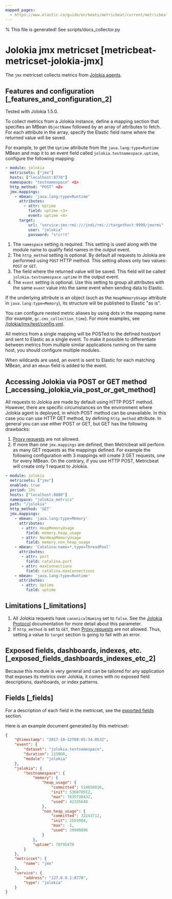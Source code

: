 ```yaml
---
mapped_pages:
  - https://www.elastic.co/guide/en/beats/metricbeat/current/metricbeat-metricset-jolokia-jmx.html
---
```


% This file is generated! See scripts/docs_collector.py

# Jolokia jmx metricset [metricbeat-metricset-jolokia-jmx]

The `jmx` metricset collects metrics from [Jolokia agents](https://jolokia.org/reference/html/agents.md).


## Features and configuration [_features_and_configuration_2]

Tested with Jolokia 1.5.0.

To collect metrics from a Jolokia instance, define a mapping section that specifies an MBean `ObjectName` followed by an array of attributes to fetch. For each attribute in the array, specify the Elastic field name where the returned value will be saved.

For example, to get the `Uptime` attribute from the `java.lang:type=Runtime` MBean and map it to an event field called `jolokia.testnamespace.uptime`, configure the following mapping:

```yaml
- module: jolokia
  metricsets: ["jmx"]
  hosts: ["localhost:8778"]
  namespace: "testnamespace" <1>
  http_method: "POST" <2>
  jmx.mappings:
    - mbean: 'java.lang:type=Runtime'
      attributes:
        - attr: Uptime
          field: uptime <3>
          event: uptime <4>
      target:
          url: "service:jmx:rmi:///jndi/rmi://targethost:9999/jmxrmi"
          user: "jolokia"
          password: "s!cr!t"
```

1. The `namespace` setting is required. This setting is used along with the module name to qualify field names in the output event.
2. The `http_method` setting is optional. By default all requests to Jolokia are performed using `POST` HTTP method. This setting allows only two values: `POST` or `GET`.
3. The field where the returned value will be saved. This field will be called `jolokia.testnamespace.uptime` in the output event.
4. The `event` setting is optional. Use this setting to group all attributes with the same `event` value into the same event when sending data to Elastic.


If the underlying attribute is an object (such as the `HeapMemoryUsage` attribute in `java.lang:type=Memory`), its structure will be published to Elastic "as is".

You can configure nested metric aliases by using dots in the mapping name (for example, `gc.cms_collection_time`). For more examples, see [/jolokia/jmx/test/config.yml](https://github.com/elastic/beats/blob/master/metricbeat/module/jolokia/jmx/_meta/test/config.yml).

All metrics from a single mapping will be POSTed to the defined host/port and sent to Elastic as a single event. To make it possible to differentiate between metrics from multiple similar applications running on the same host, you should configure multiple modules.

When wildcards are used, an event is sent to Elastic for each matching MBean, and an `mbean` field is added to the event.


## Accessing Jolokia via POST or GET method [_accessing_jolokia_via_post_or_get_method]

All requests to Jolokia are made by default using HTTP POST method. However, there are specific circumstances on the environment where Jolokia agent is deployed, in which POST method can be unavailable. In this case you can use HTTP GET method, by defining `http_method` attribute. In general you can use either POST or GET, but GET has the following drawbacks:

1. [Proxy requests](https://jolokia.org/reference/html/protocol.md#protocol-proxy) are not allowed.
2. If more than one `jmx.mappings` are defined, then Metricbeat will perform as many GET requests as the mappings defined. For example the following configuration with 3 mappings will create 3 GET requests, one for every MBean. On the contrary, if you use HTTP POST, Metricbeat will create only 1 request to Jolokia.

```yaml
- module: jolokia
  metricsets: ["jmx"]
  enabled: true
  period: 10s
  hosts: ["localhost:8080"]
  namespace: "jolokia_metrics"
  path: "/jolokia"
  http_method: 'GET'
  jmx.mappings:
    - mbean: 'java.lang:type=Memory'
      attributes:
       - attr: HeapMemoryUsage
         field: memory.heap_usage
       - attr: NonHeapMemoryUsage
         field: memory.non_heap_usage
    - mbean: 'Catalina:name=*,type=ThreadPool'
      attributes:
       - attr: port
         field: catalina.port
       - attr: maxConnections
         field: catalina.maxConnections
    - mbean: 'java.lang:type=Runtime'
      attributes:
       - attr: Uptime
         field: uptime
```


## Limitations [_limitations]

1. All Jolokia requests have `canonicalNaming` set to `false`. See the [Jolokia Protocol](https://jolokia.org/reference/html/protocol.md) documentation for more detail about this parameter.
2. If `http_method` is set to `GET`, then [Proxy requests](https://jolokia.org/reference/html/protocol.md#protocol-proxy) are not allowed. Thus, setting a value to `target` section is going to fail with an error.


## Exposed fields, dashboards, indexes, etc. [_exposed_fields_dashboards_indexes_etc_2]

Because this module is very general and can be tailored for any application that exposes its metrics over Jolokia, it comes with no exposed field descriptions, dashboards, or index patterns.

## Fields [_fields]

For a description of each field in the metricset, see the [exported fields](/reference/metricbeat/exported-fields-jolokia.md) section.

Here is an example document generated by this metricset:

```json
{
    "@timestamp": "2017-10-12T08:05:34.853Z",
    "event": {
        "dataset": "jolokia.testnamespace",
        "duration": 115000,
        "module": "jolokia"
    },
    "jolokia": {
        "testnamespace": {
            "memory": {
                "heap_usage": {
                    "committed": 514850816,
                    "init": 536870912,
                    "max": 7635730432,
                    "used": 42335648
                },
                "non_heap_usage": {
                    "committed": 32243712,
                    "init": 2555904,
                    "max": -1,
                    "used": 29999896
                }
            },
            "uptime": 70795470
        }
    },
    "metricset": {
        "name": "jmx"
    },
    "service": {
        "address": "127.0.0.1:8778",
        "type": "jolokia"
    }
}
```
